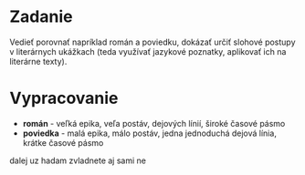 # Zadanie

Vedieť porovnať napríklad román a poviedku, dokázať určiť slohové postupy v literárnych ukážkach (teda využívať jazykové poznatky, aplikovať ich na literárne texty).

# Vypracovanie

- **román** - veľká epika, veľa postáv, dejových línií, široké časové pásmo
- **poviedka** - malá epika, málo postáv, jedna jednoduchá dejová línia, krátke časové pásmo

dalej uz hadam zvladnete aj sami ne